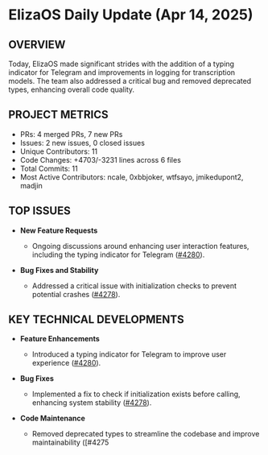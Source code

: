 # ElizaOS Daily Update (Apr 14, 2025)

## OVERVIEW 
Today, ElizaOS made significant strides with the addition of a typing indicator for Telegram and improvements in logging for transcription models. The team also addressed a critical bug and removed deprecated types, enhancing overall code quality.

## PROJECT METRICS
- PRs: 4 merged PRs, 7 new PRs
- Issues: 2 new issues, 0 closed issues
- Unique Contributors: 11
- Code Changes: +4703/-3231 lines across 6 files
- Total Commits: 11
- Most Active Contributors: ncale, 0xbbjoker, wtfsayo, jmikedupont2, madjin

## TOP ISSUES
- **New Feature Requests**
  - Ongoing discussions around enhancing user interaction features, including the typing indicator for Telegram ([#4280](https://github.com/elizaos/eliza/pull/4280)).

- **Bug Fixes and Stability**
  - Addressed a critical issue with initialization checks to prevent potential crashes ([#4278](https://github.com/elizaos/eliza/pull/4278)).

## KEY TECHNICAL DEVELOPMENTS
- **Feature Enhancements**
  - Introduced a typing indicator for Telegram to improve user experience ([#4280](https://github.com/elizaos/eliza/pull/4280)).
  
- **Bug Fixes**
  - Implemented a fix to check if initialization exists before calling, enhancing system stability ([#4278](https://github.com/elizaos/eliza/pull/4278)).

- **Code Maintenance**
  - Removed deprecated types to streamline the codebase and improve maintainability ([#4275